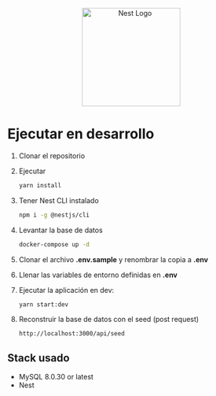 <p align="center">
  <a href="http://nestjs.com/" target="blank"><img src="https://nestjs.com/img/logo-small.svg" width="200" alt="Nest Logo" /></a>
</p>

# Ejecutar en desarrollo

1. Clonar el repositorio
2. Ejecutar
    ```bash
    yarn install
    ```
3. Tener Nest CLI instalado
    ```bash
    npm i -g @nestjs/cli 
    ```
4. Levantar la base de datos
    ```bash
    docker-compose up -d
    ```
5. Clonar el archivo __.env.sample__ y renombrar la copia a __.env__
6. Llenar las variables de entorno definidas en __.env__
7. Ejecutar la aplicación en dev:
    ```bash
    yarn start:dev
    ```
8. Reconstruir la base de datos con el seed (post request)

    ```http request
    http://localhost:3000/api/seed
    ```

## Stack usado

* MySQL 8.0.30 or latest
* Nest